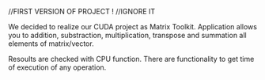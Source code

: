 //FIRST VERSION OF PROJECT !
//IGNORE IT

We decided to realize our CUDA project as Matrix Toolkit. Application allows you to
addition, substraction, multiplication, transpose
and summation all elements of matrix/vector. 

Resoults are checked with CPU function.
There are functionality to get time of execution of any operation.
